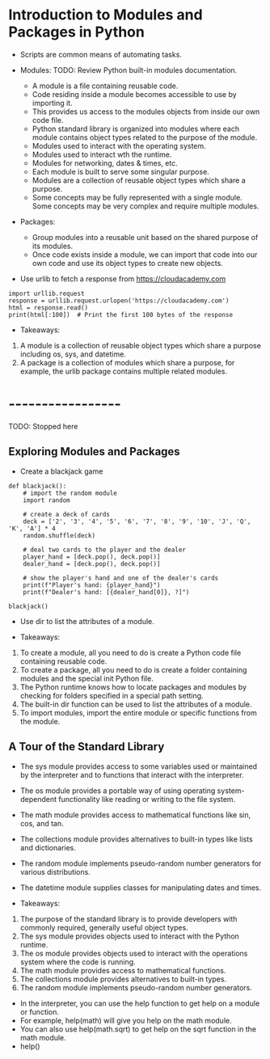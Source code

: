 # Introduction to Modules and Packages in Python

- Scripts are common means of automating tasks.

- Modules:
    TODO: Review Python built-in modules documentation.
    - A module is a file containing reusable code. 
    - Code residing inside a module becomes accessible to use by importing it. 
    - This provides us access to the modules objects from inside our own code file. 
    - Python standard library is organized into modules where each module contains object types related to the purpose of the module.
    - Modules used to interact with the operating system.
    - Modules used to interact wth the runtime.
    - Modules for networking, dates & times, etc.
    - Each module is built to serve some singular purpose.
    - Modules are a collection of reusable object types which share a purpose.
    - Some concepts may be fully represented with a single module. Some concepts may be very complex and require multiple modules. 

- Packages:
    - Group modules into a reusable unit based on the shared purpose of its modules.
    - Once code exists inside a module, we can import that code into our own code and use its object types to create new objects. 

- Use urlib to fetch a response from https://cloudacademy.com
```
import urllib.request
response = urllib.request.urlopen('https://cloudacademy.com')
html = response.read()
print(html[:100])  # Print the first 100 bytes of the response
```

- Takeaways:
1. A module is a collection of reusable object types which share a purpose including os, sys, and datetime.
2. A package is a collection of modules which share a purpose, for example, the urlib package contains multiple related modules.

# -----------------

TODO: Stopped here

## Exploring Modules and Packages

- Create a blackjack game
```
def blackjack():
    # import the random module
    import random

    # create a deck of cards
    deck = ['2', '3', '4', '5', '6', '7', '8', '9', '10', 'J', 'Q', 'K', 'A'] * 4
    random.shuffle(deck)

    # deal two cards to the player and the dealer
    player_hand = [deck.pop(), deck.pop()]
    dealer_hand = [deck.pop(), deck.pop()]

    # show the player's hand and one of the dealer's cards
    print(f"Player's hand: {player_hand}")
    print(f"Dealer's hand: [{dealer_hand[0]}, ?]")

blackjack()
```

- Use dir to list the attributes of a module.

- Takeaways:
1. To create a module, all you need to do is create a Python code file containing reusable code.
2. To create a package, all you need to do is create a folder containing modules and the special init Python file.
3. The Python runtime knows how to locate packages and modules by checking for folders specified in a special path setting.
4. The built-in dir function can be used to list the attributes of a module.
5. To import modules, import the entire module or specific functions from the module.

## A Tour of the Standard Library

- The sys module provides access to some variables used or maintained by the interpreter and to functions that interact with the interpreter.
- The os module provides a portable way of using operating system-dependent functionality like reading or writing to the file system.
- The math module provides access to mathematical functions like sin, cos, and tan.
- The collections module provides alternatives to built-in types like lists and dictionaries.
- The random module implements pseudo-random number generators for various distributions.
- The datetime module supplies classes for manipulating dates and times.

- Takeaways:
1. The purpose of the standard library is to provide developers with commonly required, generally useful object types.
2. The sys module provides objects used to interact with the Python runtime.
3. The os module provides objects used to interact with the operations system where the code is running.
4. The math module provides access to mathematical functions.
5. The collections module provides alternatives to built-in types.
6. The random module implements pseudo-random number generators.

- In the interpreter, you can use the help function to get help on a module or function.
- For example, help(math) will give you help on the math module.
- You can also use help(math.sqrt) to get help on the sqrt function in the math module.
- help()